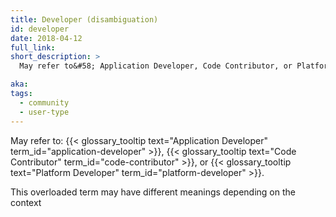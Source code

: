 ```yaml
---
title: Developer (disambiguation)
id: developer
date: 2018-04-12
full_link:
short_description: >
  May refer to&#58; Application Developer, Code Contributor, or Platform Developer.

aka:
tags:
  - community
  - user-type
---
```


May refer to&#58; {{< glossary_tooltip text="Application Developer" term_id="application-developer" >}}, {{< glossary_tooltip text="Code Contributor" term_id="code-contributor" >}}, or {{< glossary_tooltip text="Platform Developer" term_id="platform-developer" >}}.

<!--more-->

This overloaded term may have different meanings depending on the context
